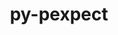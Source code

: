 ---
title: "py-pexpect"
layout: cache
categories: [package, v0.18.0]
meta: {"versions": ["4.8.0"], "compilers": ["gcc@=7.5.0"], "oss": ["ubuntu18.04"], "platforms": ["linux"], "targets": ["x86_64"], "stacks": ["data-vis-sdk", "e4s", "root"], "num_specs": 3, "num_specs_by_stack": {"root": 3, "data-vis-sdk": 1, "e4s": 2}}
spec_details: [{"hash": "25fwpbl23gmlpqkoieu7gwobjf5nhwbf", "compiler": "gcc@=7.5.0", "versions": ["4.8.0"], "os": "ubuntu18.04", "platform": "linux", "target": "x86_64", "variants": [], "stacks": ["root", "data-vis-sdk"], "size": "-", "tarball": "https://binaries.spack.io/v0.18.0/build_cache/linux-ubuntu18.04-x86_64/gcc-7.5.0/py-pexpect-4.8.0/linux-ubuntu18.04-x86_64-gcc-7.5.0-py-pexpect-4.8.0-25fwpbl23gmlpqkoieu7gwobjf5nhwbf.spack"}, {"hash": "5yw4tc5mtrw4vnhmdnznjletb2uj2ksd", "compiler": "gcc@=7.5.0", "versions": ["4.8.0"], "os": "ubuntu18.04", "platform": "linux", "target": "x86_64", "variants": [], "stacks": ["e4s", "root"], "size": "-", "tarball": "https://binaries.spack.io/v0.18.0/build_cache/linux-ubuntu18.04-x86_64/gcc-7.5.0/py-pexpect-4.8.0/linux-ubuntu18.04-x86_64-gcc-7.5.0-py-pexpect-4.8.0-5yw4tc5mtrw4vnhmdnznjletb2uj2ksd.spack"}, {"hash": "gdljrsmnyjxsg2wotbecsjwrersktt5d", "compiler": "gcc@=7.5.0", "versions": ["4.8.0"], "os": "ubuntu18.04", "platform": "linux", "target": "x86_64", "variants": [], "stacks": ["e4s", "root"], "size": "-", "tarball": "https://binaries.spack.io/v0.18.0/build_cache/linux-ubuntu18.04-x86_64/gcc-7.5.0/py-pexpect-4.8.0/linux-ubuntu18.04-x86_64-gcc-7.5.0-py-pexpect-4.8.0-gdljrsmnyjxsg2wotbecsjwrersktt5d.spack"}]
---